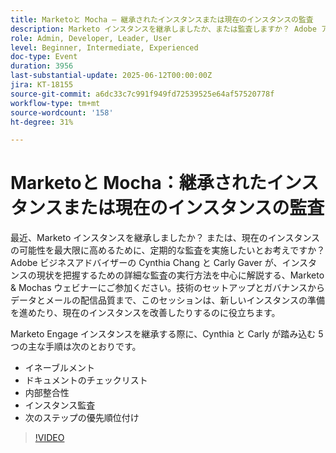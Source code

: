 ```yaml
---
title: Marketoと Mocha – 継承されたインスタンスまたは現在のインスタンスの監査
description: Marketo インスタンスを継承しましたか、または監査しますか？ Adobe アドバイザーの Cynthia Chang と Carly Gaver が、Marketo Engageの監査と最適化のための 5 つの主な手順を説明します。
role: Admin, Developer, Leader, User
level: Beginner, Intermediate, Experienced
doc-type: Event
duration: 3956
last-substantial-update: 2025-06-12T00:00:00Z
jira: KT-18155
source-git-commit: a6dc33c7c991f949fd72539525e64af57520778f
workflow-type: tm+mt
source-wordcount: '158'
ht-degree: 31%

---
```



# Marketoと Mocha：継承されたインスタンスまたは現在のインスタンスの監査

最近、Marketo インスタンスを継承しましたか？ または、現在のインスタンスの可能性を最大限に高めるために、定期的な監査を実施したいとお考えですか？Adobe ビジネスアドバイザーの Cynthia Chang と Carly Gaver が、インスタンスの現状を把握するための詳細な監査の実行方法を中心に解説する、Marketo &amp; Mochas ウェビナーにご参加ください。技術のセットアップとガバナンスからデータとメールの配信品質まで、このセッションは、新しいインスタンスの準備を進めたり、現在のインスタンスを改善したりするのに役立ちます。

Marketo Engage インスタンスを継承する際に、Cynthia と Carly が踏み込む 5 つの主な手順は次のとおりです。

- イネーブルメント
- ドキュメントのチェックリスト
- 内部整合性
- インスタンス監査
- 次のステップの優先順位付け

>[!VIDEO](https://video.tv.adobe.com/v/3459034/?learn=on&enablevpops)
